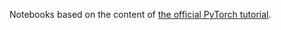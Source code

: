 Notebooks based on the content of [the official PyTorch tutorial](https://pytorch.org/tutorials/beginner/basics/intro.html).

